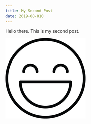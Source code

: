 ```yaml
---
title: My Second Post
date: 2019-08-010
---
```


Hello there.  This is my second post.


![Smile](smile.png)